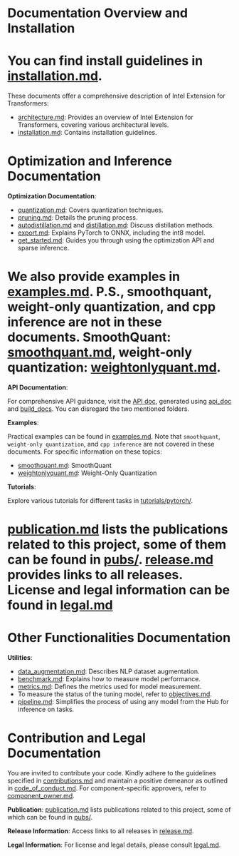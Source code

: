 # Documentation Overview and Installation


You can find install guidelines in [installation.md](installation.md).
=======
These documents offer a comprehensive description of Intel Extension for Transformers:


- [architecture.md](architecture.md): Provides an overview of Intel Extension for Transformers, covering various architectural levels.
- [installation.md](installation.md): Contains installation guidelines.

# Optimization and Inference Documentation

**Optimization Documentation**:

- [quantization.md](quantization.md): Covers quantization techniques.
- [pruning.md](pruning.md): Details the pruning process.
- [autodistillation.md](autodistillation.md) and [distillation.md](distillation.md): Discuss distillation methods.
- [export.md](export.md): Explains PyTorch to ONNX, including the int8 model.
- [get_started.md](get_started.md): Guides you through using the optimization API and sparse inference.


We also provide examples in [examples.md](examples.md). P.S., smoothquant, weight-only quantization, and cpp inference are not in these documents. SmoothQuant: [smoothquant.md](smoothquant.md), weight-only quantization: [weightonlyquant.md](weightonlyquant.md).
=======
**API Documentation**:


For comprehensive API guidance, visit the [API doc](https://intel.github.io/intel-extension-for-transformers/latest/docs/Welcome.html), generated using [api_doc](api_doc) and [build_docs](build_docs). You can disregard the two mentioned folders.

**Examples**:

Practical examples can be found in [examples.md](examples.md). Note that `smoothquant`, `weight-only quantization`, and `cpp inference` are not covered in these documents. For specific information on these topics:

- [smoothquant.md](smoothquant.md): SmoothQuant
- [weightonlyquant.md](weightonlyquant.md): Weight-Only Quantization

**Tutorials**:

Explore various tutorials for different tasks in [tutorials/pytorch/](tutorials/pytorch).


[publication.md](publication.md) lists the publications related to this project, some of them can be found in [pubs/](pubs/).
[release.md](release.md) provides links to all releases. License and legal information can be found in [legal.md](legal.md)
=======
# Other Functionalities Documentation

**Utilities**:

- [data_augmentation.md](data_augmentation.md): Describes NLP dataset augmentation.
- [benchmark.md](benchmark.md): Explains how to measure model performance.
- [metrics.md](metrics.md): Defines the metrics used for model measurement.
- To measure the status of the tuning model, refer to [objectives.md](objectives.md).
- [pipeline.md](pipeline.md): Simplifies the process of using any model from the Hub for inference on tasks.

# Contribution and Legal Documentation

You are invited to contribute your code. Kindly adhere to the guidelines specified in [contributions.md](contributions.md) and maintain a positive demeanor as outlined in [code_of_conduct.md](code_of_conduct.md). For component-specific approvers, refer to [component_owner.md](component_owner.md).

**Publication**:
[publication.md](publication.md) lists publications related to this project, some of which can be found in [pubs/](pubs/).

**Release Information**:
Access links to all releases in [release.md](release.md).

**Legal Information**:
For license and legal details, please consult [legal.md](legal.md).
